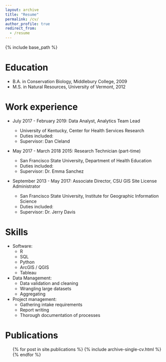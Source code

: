 ```yaml
---
layout: archive
title: "Resume"
permalink: /cv/
author_profile: true
redirect_from:
  - /resume
---
```


{% include base_path %}

Education
======
* B.A. in Conservation Biology, Middlebury College, 2009
* M.S. in Natural Resources, University of Vermont, 2012

Work experience
======
* July 2017 - February 2019: Data Analyst, Analytics Team Lead
  * University of Kentucky, Center for Health Services Research
  * Duties included: 
  * Supervisor: Dan Cleland

* May 2017 - March 2018 2015: Research Technician (part-time)
  * San Francisco State University, Department of Health Education
  * Duties included: 
  * Supervisor: Dr. Emma Sanchez
 
* September 2013 - May 2017: Associate Director, CSU GIS Site License Administrator
  * San Francisco State University, Institute for Geographic Information Science
  * Duties included: 
  * Supervisor: Dr. Jerry Davis
  
Skills
======
* Software:
  * R
  * SQL
  * Python
  * ArcGIS / QGIS
  * Tableau
* Data Management:
  * Data validation and cleaning
  * Wrangling large datasets
  * Aggregating 
* Project management:
  * Gathering intake requirements
  * Report writing
  * Thorough documentation of processes
 

Publications
======
  <ul>{% for post in site.publications %}
    {% include archive-single-cv.html %}
  {% endfor %}</ul>
  

